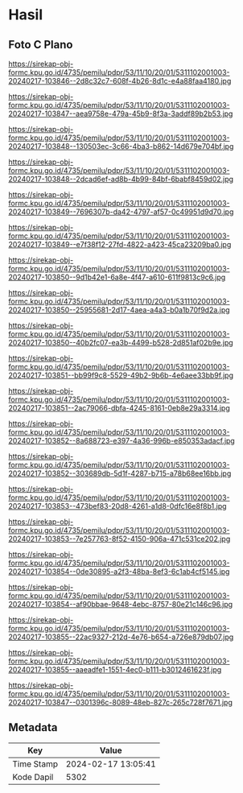 # Hasil

## Foto C Plano

https://sirekap-obj-formc.kpu.go.id/4735/pemilu/pdpr/53/11/10/20/01/5311102001003-20240217-103846--2d8c32c7-608f-4b26-8d1c-e4a88faa4180.jpg

https://sirekap-obj-formc.kpu.go.id/4735/pemilu/pdpr/53/11/10/20/01/5311102001003-20240217-103847--aea9758e-479a-45b9-8f3a-3addf89b2b53.jpg

https://sirekap-obj-formc.kpu.go.id/4735/pemilu/pdpr/53/11/10/20/01/5311102001003-20240217-103848--130503ec-3c66-4ba3-b862-14d679e704bf.jpg

https://sirekap-obj-formc.kpu.go.id/4735/pemilu/pdpr/53/11/10/20/01/5311102001003-20240217-103848--2dcad6ef-ad8b-4b99-84bf-6babf8459d02.jpg

https://sirekap-obj-formc.kpu.go.id/4735/pemilu/pdpr/53/11/10/20/01/5311102001003-20240217-103849--7696307b-da42-4797-af57-0c49951d9d70.jpg

https://sirekap-obj-formc.kpu.go.id/4735/pemilu/pdpr/53/11/10/20/01/5311102001003-20240217-103849--e7f38f12-27fd-4822-a423-45ca23209ba0.jpg

https://sirekap-obj-formc.kpu.go.id/4735/pemilu/pdpr/53/11/10/20/01/5311102001003-20240217-103850--9d1b42e1-6a8e-4f47-a610-611f9813c9c6.jpg

https://sirekap-obj-formc.kpu.go.id/4735/pemilu/pdpr/53/11/10/20/01/5311102001003-20240217-103850--25955681-2d17-4aea-a4a3-b0a1b70f9d2a.jpg

https://sirekap-obj-formc.kpu.go.id/4735/pemilu/pdpr/53/11/10/20/01/5311102001003-20240217-103850--40b2fc07-ea3b-4499-b528-2d851af02b9e.jpg

https://sirekap-obj-formc.kpu.go.id/4735/pemilu/pdpr/53/11/10/20/01/5311102001003-20240217-103851--bb99f9c8-5529-49b2-9b6b-4e6aee33bb9f.jpg

https://sirekap-obj-formc.kpu.go.id/4735/pemilu/pdpr/53/11/10/20/01/5311102001003-20240217-103851--2ac79066-dbfa-4245-8161-0eb8e29a3314.jpg

https://sirekap-obj-formc.kpu.go.id/4735/pemilu/pdpr/53/11/10/20/01/5311102001003-20240217-103852--8a688723-e397-4a36-996b-e850353adacf.jpg

https://sirekap-obj-formc.kpu.go.id/4735/pemilu/pdpr/53/11/10/20/01/5311102001003-20240217-103852--303689db-5d1f-4287-b715-a78b68ee16bb.jpg

https://sirekap-obj-formc.kpu.go.id/4735/pemilu/pdpr/53/11/10/20/01/5311102001003-20240217-103853--473bef83-20d8-4261-a1d8-0dfc16e8f8b1.jpg

https://sirekap-obj-formc.kpu.go.id/4735/pemilu/pdpr/53/11/10/20/01/5311102001003-20240217-103853--7e257763-8f52-4150-906a-471c531ce202.jpg

https://sirekap-obj-formc.kpu.go.id/4735/pemilu/pdpr/53/11/10/20/01/5311102001003-20240217-103854--0de30895-a2f3-48ba-8ef3-6c1ab4cf5145.jpg

https://sirekap-obj-formc.kpu.go.id/4735/pemilu/pdpr/53/11/10/20/01/5311102001003-20240217-103854--af90bbae-9648-4ebc-8757-80e21c146c96.jpg

https://sirekap-obj-formc.kpu.go.id/4735/pemilu/pdpr/53/11/10/20/01/5311102001003-20240217-103855--22ac9327-212d-4e76-b654-a726e879db07.jpg

https://sirekap-obj-formc.kpu.go.id/4735/pemilu/pdpr/53/11/10/20/01/5311102001003-20240217-103855--aaeadfe1-1551-4ec0-b111-b3012461623f.jpg

https://sirekap-obj-formc.kpu.go.id/4735/pemilu/pdpr/53/11/10/20/01/5311102001003-20240217-103847--0301396c-8089-48eb-827c-265c728f7671.jpg


## Metadata

| Key        | Value               |
| ---------- | ------------------- |
| Time Stamp | 2024-02-17 13:05:41 |
| Kode Dapil | 5302                |



